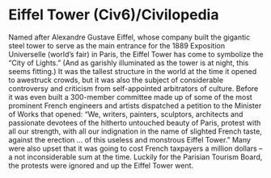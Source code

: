 # Eiffel Tower (Civ6)/Civilopedia

Named after Alexandre Gustave Eiffel, whose company built the gigantic steel tower to serve as the main entrance for the 1889 Exposition Universelle (world’s fair) in Paris, the Eiffel Tower has come to symbolize the “City of Lights.” (And as garishly illuminated as the tower is at night, this seems fitting.) It was the tallest structure in the world at the time it opened to awestruck crowds, but it was also the subject of considerable controversy and criticism from self-appointed arbitrators of culture. Before it was even built a 300-member committee made up of some of the most prominent French engineers and artists dispatched a petition to the Minister of Works that opened: “We, writers, painters, sculptors, architects and passionate devotees of the hitherto untouched beauty of Paris, protest with all our strength, with all our indignation in the name of slighted French taste, against the erection … of this useless and monstrous Eiffel Tower.” Many were also upset that it was going to cost French taxpayers a million dollars – a not inconsiderable sum at the time. Luckily for the Parisian Tourism Board, the protests were ignored and up the Eiffel Tower went.